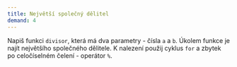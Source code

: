 ```yaml
---
title: Největší společný dělitel
demand: 4
---
```


Napiš funkci `divisor`, která má dva parametry - čísla `a` a `b`. Úkolem funkce je najít největšího společného dělitele. K nalezení použij cyklus `for` a zbytek po celočíselném čelení - operátor `%`.